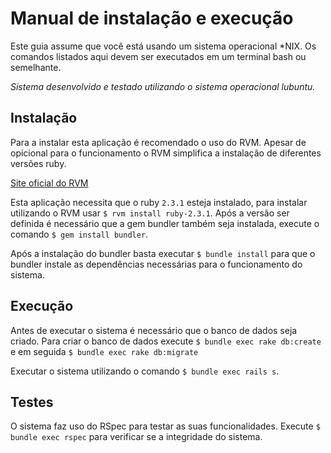 # Manual de instalação e execução
Este guia assume que você está usando um sistema operacional \*NIX.
Os comandos listados aqui devem ser executados em um terminal bash
ou semelhante.

*Sistema desenvolvido e testado utilizando 
o sistema operacional lubuntu.*

## Instalação

Para a instalar esta aplicação é recomendado o uso do RVM. 
Apesar de opicional para o funcionamento o RVM simplifica a 
instalação de diferentes versões ruby.

[Site oficial do RVM](http://rvm.io)

Esta aplicação necessita que o ruby `2.3.1` esteja instalado, 
para instalar utilizando o RVM usar `$ rvm install ruby-2.3.1`. 
Após a versão ser definida é necessário que a gem bundler também 
seja instalada, execute o comando `$ gem install bundler`.

Após a instalação do bundler basta executar `$ bundle install`
para que o bundler instale as dependências necessárias para o 
funcionamento do sistema.

## Execução

Antes de executar o sistema é necessário que o banco de dados seja criado. Para criar o banco de dados execute `$ bundle exec rake db:create` e em seguida `$ bundle exec rake db:migrate`

Executar o sistema utilizando o comando `$ bundle exec rails s`.

## Testes

O sistema faz uso do RSpec para testar as suas funcionalidades.
Execute `$ bundle exec rspec` para verificar se a integridade do
sistema.
